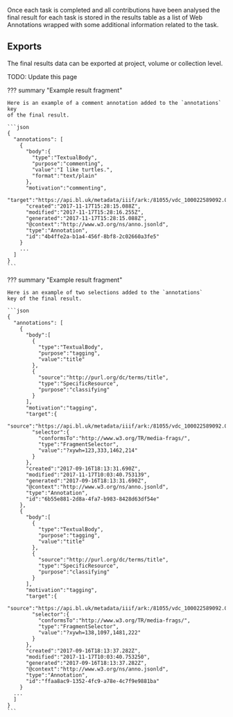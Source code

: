 Once each task is completed and all contributions have been analysed the final
result for each task is stored in the results table as a list of Web
Annotations wrapped with some additional information related to the task.

## Exports

The final results data can be exported at project, volume or collection level.

TODO: Update this page

??? summary "Example result fragment"

    Here is an example of a comment annotation added to the `annotations` key
    of the final result.

    ```json
    {
      "annotations": [
        {
          "body":{
            "type":"TextualBody",
            "purpose":"commenting",
            "value":"I like turtles.",
            "format":"text/plain"
          },
          "motivation":"commenting",
          "target":"https://api.bl.uk/metadata/iiif/ark:/81055/vdc_100022589092.0x0001a3",
          "created":"2017-11-17T15:28:15.088Z",
          "modified":"2017-11-17T15:28:16.255Z",
          "generated":"2017-11-17T15:28:15.088Z",
          "@context":"http://www.w3.org/ns/anno.jsonld",
          "type":"Annotation",
          "id":"4b4ffe2a-b1a4-456f-8bf8-2c02660a3fe5"
        }
        ...
      ]
    }
    ```

??? summary "Example result fragment"

    Here is an example of two selections added to the `annotations`
    key of the final result.

    ```json
    {
      "annotations": [
        {
          "body":[
            {
              "type":"TextualBody",
              "purpose":"tagging",
              "value":"title"
            },
            {
              "source":"http://purl.org/dc/terms/title",
              "type":"SpecificResource",
              "purpose":"classifying"
            }
          ],
          "motivation":"tagging",
          "target":{
            "source":"https://api.bl.uk/metadata/iiif/ark:/81055/vdc_100022589092.0x000255",
            "selector":{
              "conformsTo":"http://www.w3.org/TR/media-frags/",
              "type":"FragmentSelector",
              "value":"?xywh=123,333,1462,214"
            }
          },
          "created":"2017-09-16T18:13:31.690Z",
          "modified":"2017-11-17T10:03:40.753139",
          "generated":"2017-09-16T18:13:31.690Z",
          "@context":"http://www.w3.org/ns/anno.jsonld",
          "type":"Annotation",
          "id":"6b55e881-2d8a-4fa7-b983-8428d63df54e"
        },
        {
          "body":[
            {
              "type":"TextualBody",
              "purpose":"tagging",
              "value":"title"
            },
            {
              "source":"http://purl.org/dc/terms/title",
              "type":"SpecificResource",
              "purpose":"classifying"
            }
          ],
          "motivation":"tagging",
          "target":{
            "source":"https://api.bl.uk/metadata/iiif/ark:/81055/vdc_100022589092.0x000255",
            "selector":{
              "conformsTo":"http://www.w3.org/TR/media-frags/",
              "type":"FragmentSelector",
              "value":"?xywh=138,1097,1481,222"
            }
          },
          "created":"2017-09-16T18:13:37.282Z",
          "modified":"2017-11-17T10:03:40.753250",
          "generated":"2017-09-16T18:13:37.282Z",
          "@context":"http://www.w3.org/ns/anno.jsonld",
          "type":"Annotation",
          "id":"ffaa8ac9-1352-4fc9-a78e-4c7f9e9881ba"
        }
      ...
      ]
    }
    ```